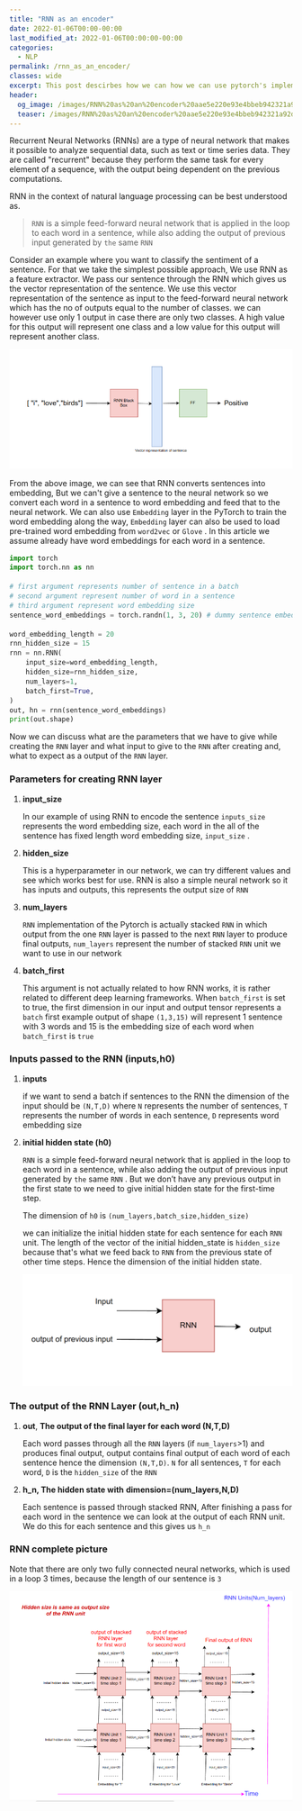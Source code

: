 ```yaml
---
title: "RNN as an encoder"
date: 2022-01-06T00:00-00:00
last_modified_at: 2022-01-06T00:00:00-00:00
categories:
  - NLP
permalink: /rnn_as_an_encoder/
classes: wide
excerpt: This post descirbes how we can how we can use pytorch's implementation of RNN to encode sequential data
header:
  og_image: /images/RNN%20as%20an%20encoder%20aae5e220e93e4bbeb942321a92d59a26/Untitled%202.png
  teaser: /images/RNN%20as%20an%20encoder%20aae5e220e93e4bbeb942321a92d59a26/Untitled%202.png
---
```


Recurrent Neural Networks (RNNs) are a type of neural network that makes it possible to analyze sequential data, such as text or time series data. They are called "recurrent" because they perform the same task for every element of a sequence, with the output being dependent on the previous computations.

RNN in the context of natural language processing can be best understood as.

> `RNN` is a simple feed-forward neural network that is applied in the loop to each word in a sentence, while also adding the output of previous input generated by `the` same `RNN`

Consider an example where you want to classify the sentiment of a sentence. For that we take the simplest possible approach, We use RNN as a feature extractor. We pass our sentence through the RNN which gives us the vector representation of the sentence. We use this vector representation of the sentence as input to the feed-forward neural network which has the no of outputs equal to the number of classes. we can however use only 1 output in case there are only two classes. A high value for this output will represent one class and a low value for this output will represent another class.

![Untitled](/images/RNN%20as%20an%20encoder%20aae5e220e93e4bbeb942321a92d59a26/Untitled.png)

From the above image, we can see that RNN converts sentences into embedding, But we can't give a sentence to the neural network so we convert each word in a sentence to word embedding and feed that to the neural network. We can also use `Embedding` layer in the PyTorch to train the word embedding along the way, `Embedding` layer can also be used to load pre-trained word embedding from `word2vec` or `Glove` . In this article we assume already have word embeddings for each word in a sentence.

```python
import torch
import torch.nn as nn

# first argument represents number of sentence in a batch
# second argument represent number of word in a sentence
# third argument represent word embedding size
sentence_word_embeddings = torch.randn(1, 3, 20) # dummy sentence embedding

word_embedding_length = 20
rnn_hidden_size = 15
rnn = nn.RNN(
    input_size=word_embedding_length,
    hidden_size=rnn_hidden_size,
    num_layers=1,
    batch_first=True,
)
out, hn = rnn(sentence_word_embeddings)
print(out.shape)
```

Now we can discuss what are the parameters that we have to give while creating the `RNN` layer and what input to give to the `RNN` after creating and, what to expect as a output of the `RNN` layer.

### Parameters for creating RNN layer

1. **input_size**

   In our example of using RNN to encode the sentence `inputs_size` represents the word embedding size, each word in the all of the sentence has fixed length word embedding size, `input_size` .

2. **hidden_size**

   This is a hyperparameter in our network, we can try different values and see which works best for use. RNN is also a simple neural network so it has inputs and outputs, this represents the output size of `RNN`

3. **num_layers**

   `RNN` implementation of the Pytorch is actually stacked `RNN` in which output from the one `RNN` layer is passed to the next `RNN` layer to produce final outputs, `num_layers` represent the number of stacked `RNN` unit we want to use in our network

4. **batch_first**

   This argument is not actually related to how RNN works, it is rather related to different deep learning frameworks. When `batch_first` is set to true, the first dimension in our input and output tensor represents a `batch` first example output of shape `(1,3,15)` will represent 1 sentence with 3 words and 15 is the embedding size of each word when `batch_first` is `true`

### Inputs passed to the RNN (inputs,h0)

1. **inputs**

   if we want to send a batch if sentences to the RNN the dimension of the input should be `(N,T,D)` where `N` represents the number of sentences, `T` represents the number of words in each sentence, `D` represents word embedding size

2. **initial hidden state (h0)**

   `RNN` is a simple feed-forward neural network that is applied in the loop to each word in a sentence, while also adding the output of previous input generated by `the` same `RNN` . But we don’t have any previous output in the first state to we need to give initial hidden state for the first-time step.

   The dimension of `h0` is `(num_layers,batch_size,hidden_size)`

   we can initialize the initial hidden state for each sentence for each `RNN` unit. The length of the vector of the initial hidden_state is `hidden_size` because that's what we feed back to `RNN` from the previous state of other time steps. Hence the dimension of the initial hidden state.

   ![Untitled](/images/RNN%20as%20an%20encoder%20aae5e220e93e4bbeb942321a92d59a26/Untitled%201.png)

### The o**utput of the RNN Layer (out,h_n)**

1. **out**, **The output of the final layer for each word (N,T,D)**

   Each word passes through all the `RNN` layers (if `num_layers`>1) and produces final output, output contains final output of each word of each sentence hence the dimension `(N,T,D)`. `N` for all sentences, `T` for each word, `D` is the `hidden_size` of the `RNN`

2. **h_n, The hidden state with** **dimension=(num_layers,N,D)**

   Each sentence is passed through stacked RNN, After finishing a pass for each word in the sentence we can look at the output of each RNN unit. We do this for each sentence and this gives us `h_n`

### RNN complete picture

Note that there are only two fully connected neural networks, which is used in a loop 3 times, because the length of our sentence is `3`

![Complete Picture](/images/RNN%20as%20an%20encoder%20aae5e220e93e4bbeb942321a92d59a26/Untitled%202.png)
